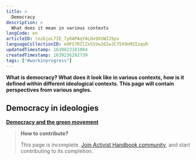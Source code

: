 ```yaml
---
title: >
  Democracy
description: >
  What does it mean in various contexts
langCode: en
articleID: lnzbjoL7IE_7y0APAqYALHx9XUWJJ5pv
languageCollectionID: eHPS7RZlZxSSVw26IwJC75X9nM2IsquR
updatedTimestamp: 1639823181064
createdTimestamp: 1639236292739
tags: ["#workinprogress"]
---
```


**What is democracy? What does it look like in various contexts, how is it defined within different ideological contexts. This page will contain perspectives from various angles.**

## **Democracy in ideologies**

[**Democracy and the green movement**](/getting-started/democracy/greens)

> **How to contribute?**
> 
> This page is incomplete. [Join Activist Handbook community](/join), and start contributing to its completion.